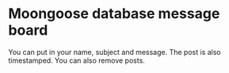 # Moongoose database message board

You can put in your name, subject and message. The post is also timestamped. You can also remove posts.

